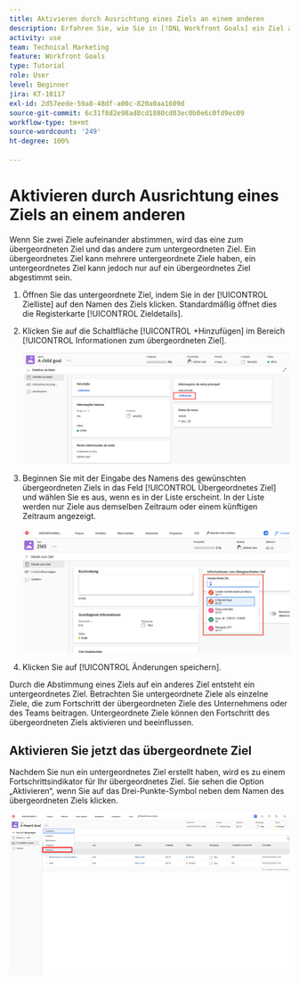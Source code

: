 ```yaml
---
title: Aktivieren durch Ausrichtung eines Ziels an einem anderen
description: Erfahren Sie, wie Sie in [!DNL Workfront Goals] ein Ziel aktivieren können, indem Sie es auf ein anderes Ziel abstimmen.
activity: use
team: Technical Marketing
feature: Workfront Goals
type: Tutorial
role: User
level: Beginner
jira: KT-10117
exl-id: 2d57eede-59a8-48df-a00c-820a0aa1609d
source-git-commit: 6c31f8d2e98ad8cd1880cd03ec0b0e6c0fd9ec09
workflow-type: tm+mt
source-wordcount: '249'
ht-degree: 100%

---
```


# Aktivieren durch Ausrichtung eines Ziels an einem anderen

Wenn Sie zwei Ziele aufeinander abstimmen, wird das eine zum übergeordneten Ziel und das andere zum untergeordneten Ziel. Ein übergeordnetes Ziel kann mehrere untergeordnete Ziele haben, ein untergeordnetes Ziel kann jedoch nur auf ein übergeordnetes Ziel abgestimmt sein.

1. Öffnen Sie das untergeordnete Ziel, indem Sie in der [!UICONTROL Zielliste] auf den Namen des Ziels klicken. Standardmäßig öffnet dies die Registerkarte [!UICONTROL Zieldetails].
1. Klicken Sie auf die Schaltfläche [!UICONTROL +Hinzufügen] im Bereich [!UICONTROL Informationen zum übergeordneten Ziel].

   ![Ein Screenshot der Registerkarte [!UICONTROL Zieldetails]](assets/06-workfront-goals-align-goals.png)

1. Beginnen Sie mit der Eingabe des Namens des gewünschten übergeordneten Ziels in das Feld [!UICONTROL Übergeordnetes Ziel] und wählen Sie es aus, wenn es in der Liste erscheint. In der Liste werden nur Ziele aus demselben Zeitraum oder einem künftigen Zeitraum angezeigt.

   ![Ein Screenshot des Bedienfelds [!UICONTROL Zieldetails], in dem der Bereich [!UICONTROL Informationen zum übergeordneten Ziel] hervorgehoben ist](assets/07-workfront-goals-align-to.png)

1. Klicken Sie auf [!UICONTROL Änderungen speichern].

Durch die Abstimmung eines Ziels auf ein anderes Ziel entsteht ein untergeordnetes Ziel. Betrachten Sie untergeordnete Ziele als einzelne Ziele, die zum Fortschritt der übergeordneten Ziele des Unternehmens oder des Teams beitragen. Untergeordnete Ziele können den Fortschritt des übergeordneten Ziels aktivieren und beeinflussen.

## Aktivieren Sie jetzt das übergeordnete Ziel

Nachdem Sie nun ein untergeordnetes Ziel erstellt haben, wird es zu einem Fortschrittsindikator für Ihr übergeordnetes Ziel. Sie sehen die Option „Aktivieren“, wenn Sie auf das Drei-Punkte-Symbol neben dem Namen des übergeordneten Ziels klicken.

![Ein Screenshot, der zeigt, wie das übergeordnete Ziel aktiviert wird.](assets/activate-the-parent-goal.png)

